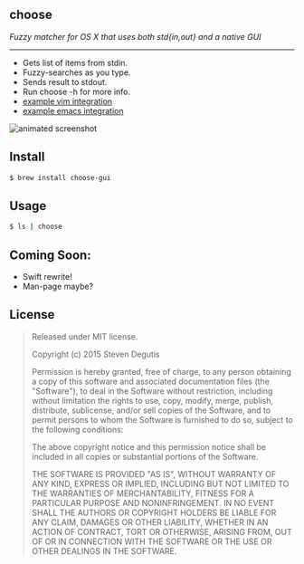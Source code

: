 choose
------

*Fuzzy matcher for OS X that uses both std{in,out} and a native GUI*

---

- Gets list of items from stdin.
- Fuzzy-searches as you type.
- Sends result to stdout.
- Run choose -h for more info.
- [example vim integration](./choose.vim)
- [example emacs integration](./choose.el)

![animated screenshot](https://i.imgur.com/1juZQAR.gif)

## Install

~~~bash
$ brew install choose-gui
~~~

## Usage

~~~bash
$ ls | choose
~~~

## Coming Soon:

- Swift rewrite!
- Man-page maybe?

## License

> Released under MIT license.
>
> Copyright (c) 2015 Steven Degutis
>
> Permission is hereby granted, free of charge, to any person obtaining a copy
> of this software and associated documentation files (the "Software"), to deal
> in the Software without restriction, including without limitation the rights
> to use, copy, modify, merge, publish, distribute, sublicense, and/or sell
> copies of the Software, and to permit persons to whom the Software is
> furnished to do so, subject to the following conditions:
>
> The above copyright notice and this permission notice shall be included in
> all copies or substantial portions of the Software.
>
> THE SOFTWARE IS PROVIDED "AS IS", WITHOUT WARRANTY OF ANY KIND, EXPRESS OR
> IMPLIED, INCLUDING BUT NOT LIMITED TO THE WARRANTIES OF MERCHANTABILITY,
> FITNESS FOR A PARTICULAR PURPOSE AND NONINFRINGEMENT. IN NO EVENT SHALL THE
> AUTHORS OR COPYRIGHT HOLDERS BE LIABLE FOR ANY CLAIM, DAMAGES OR OTHER
> LIABILITY, WHETHER IN AN ACTION OF CONTRACT, TORT OR OTHERWISE, ARISING FROM,
> OUT OF OR IN CONNECTION WITH THE SOFTWARE OR THE USE OR OTHER DEALINGS IN
> THE SOFTWARE.
